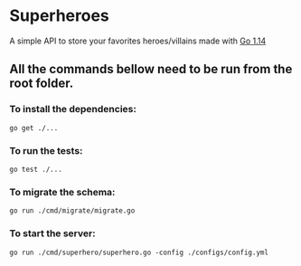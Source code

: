 # Superheroes

A simple API to store your favorites heroes/villains made with [Go 1.14](https://golang.org/dl/)

## All the commands bellow need to be run from the root folder.

### To install the dependencies:
```
go get ./...
```

### To run the tests:
```
go test ./...
```

### To migrate the schema:
```
go run ./cmd/migrate/migrate.go
```

### To start the server:
```
go run ./cmd/superhero/superhero.go -config ./configs/config.yml
```
